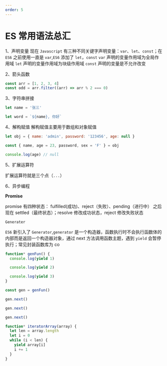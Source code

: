 ```yaml
---
order: 5
---
```


# ES 常用语法总汇

1、声明变量
现在 `Javascript` 有三种不同关键字声明变量：`var`、`let`、`const`；在 `ES6` 之前使用一直是 `var`,`ES6` 添加了 `let`，`const`
`var` 声明的变量作用域为全局作用域
`let` 声明的变量作用域为块级作用域
`const` 声明的变量是不允许改变

2、箭头函数

```js
const arr = [1, 2, 3, 4]
const odd = arr.filter((arr) => arr % 2 === 0)
```

3、字符串拼接

```js
let name = '张三'

let word = `${name}, 你好`
```

4、解构赋值
解构赋值主要用于数组和对象赋值

```js
let obj = { name: 'admin', password: '123456', age: null }

const { name, age = 23, password, sex = 'F' } = obj

console.log(age) // null
```

5、扩展运算符

扩展运算符就是三个点（`...`）

6、异步编程

**Promise**

promise 有四种状态： fulfilled(成功)、reject（失败）、pending（进行中） 之后现在 settled（最终状态）；resolve 修改成功状态，reject 修改失败状态

`Generater`

`ES6` 新引入了 `Generator`,`generator` 是一个构造器，函数执行时不会执行函数体的内部而是返回一个构造器对象，通过 next 方法调用函数主题，遇到 `yield` 会暂停执行；常见封装函数库为 co

```js
function* genFun() {
  console.log(yield 1)

  console.log(yield 2)

  console.log(yield 3)
}

const gen = genFun()

gen.next()

gen.next()

gen.next()

function* iteratorArray(array) {
  let len = array.length
  let i = 0
  while (i < len) {
    yield array[i]
    i += 1
  }
}
```
